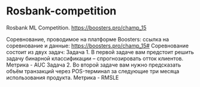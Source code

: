 # Rosbank-competition
Rosbank ML Competition. https://boosters.pro/champ_15

Соревнование, проводимое на платформе Boosters: ссылка на соревнование и данные: https://boosters.pro/champ_15# Соревнование состоит из двух задач:
Задача 1.
В первой задаче вам предстоит решить задачу бинарной классификации – спрогнозировать отток клиентов. Метрика - AUC
Задача 2.
Во второй задаче вам нужно предсказать объём транзакций через POS-терминал за следующие три месяца использования продукта. Метрика - RMSLE

